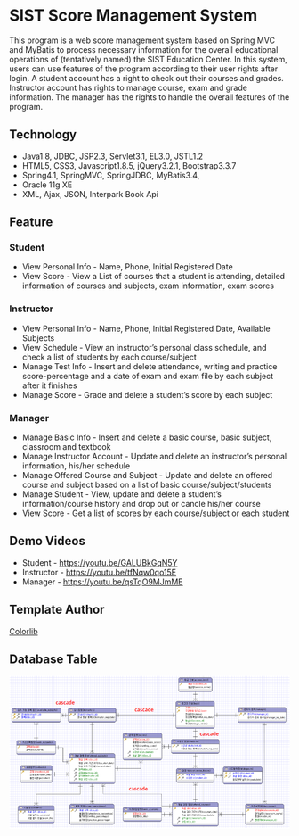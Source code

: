 # SIST Score Management System
This program is a web score management system based on Spring MVC and MyBatis to process necessary information for the overall educational operations of (tentatively named) the SIST Education Center. In this system, users can use features of the program according to their user rights after login. A student account has a right to check out their courses and grades. Instructor account has rights to manage course, exam and grade information. The manager has the rights to handle the overall features of the program.

## Technology
* Java1.8, JDBC, JSP2.3, Servlet3.1, EL3.0, JSTL1.2
* HTML5, CSS3, Javascript1.8.5, jQuery3.2.1, Bootstrap3.3.7
* Spring4.1, SpringMVC, SpringJDBC, MyBatis3.4,
* Oracle 11g XE
* XML, Ajax, JSON, Interpark Book Api
## Feature
### Student
* View Personal Info - Name, Phone, Initial Registered Date
* View Score - View a List of courses that a student is attending, detailed information of courses and subjects, exam information, exam scores
### Instructor
* View Personal Info - Name, Phone, Initial Registered Date, Available Subjects
* View Schedule - View an instructor’s personal class schedule, and check a list of students by each course/subject
* Manage Test Info - Insert and delete attendance, writing and practice score-percentage and a date of exam and exam file by each subject after it finishes
* Manage Score - Grade and delete a student’s score by each subject
### Manager
* Manage Basic Info - Insert and delete a basic course, basic subject, classroom and textbook
* Manage Instructor Account - Update and delete an instructor’s personal information, his/her schedule
* Manage Offered Course and Subject - Update and delete an offered course and subject based on a list of basic course/subject/students
* Manage Student - View, update and delete a student’s information/course history and drop out or cancle his/her course
* View Score - Get a list of scores by each course/subject or each student

## Demo Videos
* Student - <https://youtu.be/GALUBkGqN5Y>
* Instructor - <https://youtu.be/tfNqw0qo15E>
* Manager - <https://youtu.be/qsTqO9MJmME>

## Template Author
[Colorlib](https://colorlib.com)

## Database Table
![data-schema](img/final-schema.png)
